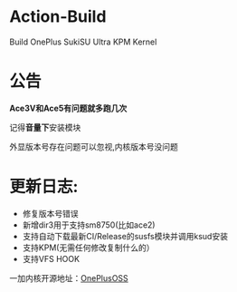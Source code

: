 # Action-Build
Build OnePlus SukiSU Ultra KPM Kernel
 
# 公告
**Ace3V和Ace5有问题就多跑几次**
 
记得**音量下**安装模块
 
外显版本号存在问题可以忽视,内核版本号没问题
 
# 更新日志:
- 修复版本号错误
- 新增dir3用于支持sm8750(比如ace2)
- 支持自动下载最新CI/Release的susfs模块并调用ksud安装
- 支持KPM(无需任何修改复制什么的）
- 支持VFS HOOK
 
一加内核开源地址：[OnePlusOSS](https://github.com/OnePlusOSS/kernel_manifest)
